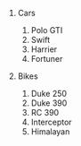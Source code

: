 1. Cars
   1. Polo GTI
   2. Swift
   3. Harrier
   4. Fortuner

2. Bikes
   1. Duke 250
   2. Duke 390
   3. RC 390
   4. Interceptor
   5. Himalayan

